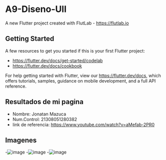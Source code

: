 # A9-Diseno-Ull

A new Flutter project created with FlutLab - https://flutlab.io

## Getting Started

A few resources to get you started if this is your first Flutter project:

- https://flutter.dev/docs/get-started/codelab
- https://flutter.dev/docs/cookbook

For help getting started with Flutter, view our
https://flutter.dev/docs, which offers tutorials,
samples, guidance on mobile development, and a full API reference.

## Resultados de mi pagina

- Nombre: Jonatan Mazuca
- Num.Control: 21308051280382
- link de referencia: https://www.youtube.com/watch?v=aMefab-2PR0

## Imagenes
-![image](https://github.com/JonatanMVJ/A9-Diseno-Ull/assets/143743615/f57855d0-e461-48cd-9001-781485acc980)
-![image](https://github.com/JonatanMVJ/A9-Diseno-Ull/assets/143743615/790baa9c-7fa0-4ead-a427-d5565775d78a)
-![image](https://github.com/JonatanMVJ/A9-Diseno-Ull/assets/143743615/28f27667-6a79-4b67-9d44-efdaf97e1b30)



